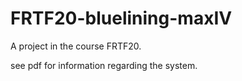 # FRTF20-bluelining-maxIV

A project in the course FRTF20.

see pdf for information regarding the system.